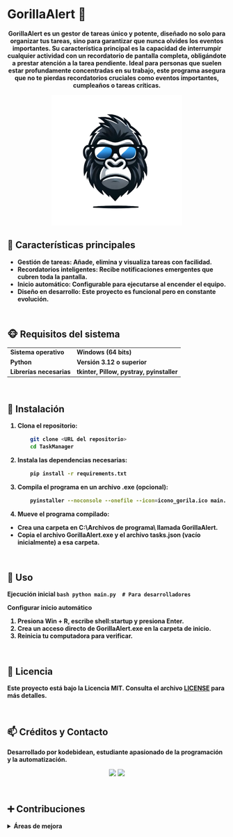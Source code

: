 # GorillaAlert 🍌

<p align="center">
    <strong>GorillaAlert es un gestor de tareas único y potente, diseñado no solo para organizar tus tareas, sino para garantizar que nunca olvides los eventos importantes. Su característica principal es la capacidad de interrumpir cualquier actividad con un recordatorio de pantalla completa, obligándote a prestar atención a la tarea pendiente. Ideal para personas que suelen estar profundamente concentradas en su trabajo, este programa asegura que no te pierdas recordatorios cruciales como eventos importantes, cumpleaños o tareas críticas.
</p>
<div align="center">
    <img src="GorillaAlert_ico.png" alt="GorillaAlert Screenshot" width="300">
</div>
        
## 🐒 Características principales 

- **Gestión de tareas**: Añade, elimina y visualiza tareas con facilidad.
- **Recordatorios inteligentes**: Recibe notificaciones emergentes que cubren toda la pantalla.
- **Inicio automático**: Configurable para ejecutarse al encender el equipo.
- **Diseño en desarrollo**: Este proyecto es funcional pero en constante evolución.

<br>

## 🐵 Requisitos del sistema

<table align="center">
<tr>
<td><strong>Sistema operativo</strong></td>
<td>Windows (64 bits)</td>
</tr>
<tr>
<td><strong>Python</strong></td>
<td>Versión 3.12 o superior</td>
</tr>
<tr>
<td><strong>Librerías necesarias</strong></td>
<td>tkinter, Pillow, pystray, pyinstaller</td>
</tr>
</table>

<br>

## 🙈 Instalación

1. **Clona el repositorio**:
    ```bash
        git clone <URL del repositorio>
        cd TaskManager
    ```
   
2. **Instala las dependencias necesarias**:
    ```bash
        pip install -r requirements.txt
    ```

3. **Compila el programa en un archivo .exe (opcional)**:
    ```bash
        pyinstaller --noconsole --onefile --icon=icono_gorila.ico main.py
    ```

4. **Mueve el programa compilado**:
* Crea una carpeta en C:\Archivos de programa\ llamada GorillaAlert.
* Copia el archivo GorillaAlert.exe y el archivo tasks.json (vacío inicialmente) a esa carpeta.

<br>

## 🙊 Uso
**Ejecución inicial**
    ```bash
        python main.py  # Para desarrolladores
    ```

**Configurar inicio automático**
1. Presiona Win + R, escribe shell:startup y presiona Enter.
2. Crea un acceso directo de GorillaAlert.exe en la carpeta de inicio.
3. Reinicia tu computadora para verificar.

<br>

## 🙉 Licencia

Este proyecto está bajo la **Licencia MIT**. Consulta el archivo [LICENSE](./LICENSE) para más detalles.

<br>

## 📫 Créditos y Contacto
Desarrollado por kodebidean, estudiante apasionado de la programación y la automatización.

<p align="center"> <a href="mailto:kodebidean@gmail.com"><img src="https://img.shields.io/badge/Email-Contact-blue?style=flat-square&logo=gmail"></a> <a href="https://github.com/kodebidean"><img src="https://img.shields.io/badge/GitHub-Follow-black?style=flat-square&logo=github"></a> </p>

<br>

## ➕ Contribuciones
<details> <summary>Áreas de mejora</summary> <ul> <li>Mejorar la interfaz visual</li> <li>Añadir nuevas funcionalidades como sincronización con calendarios</li> <li>Optimizar procesos en segundo plano</li> 
<li>zenflow: Actualización del README: eliminar funcionalidad en segundo plano, trabajando en primer plano para evitar problemas.</li> </ul> </details> 

